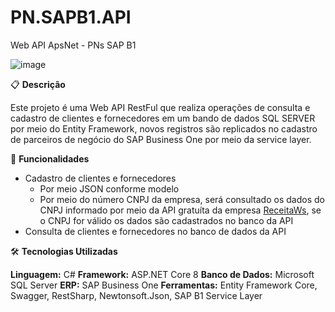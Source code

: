 # PN.SAPB1.API
 Web API ApsNet - PNs SAP B1

 ![image](https://github.com/user-attachments/assets/81bdcbf3-17ce-48d2-aaea-b1c417fbe145)

 
📋 **Descrição**

Este projeto é uma Web API RestFul que realiza operações de consulta e cadastro de clientes e fornecedores em um bando de dados SQL SERVER por meio do Entity Framework, novos registros são replicados no cadastro de parceiros de negócio do SAP Business One por meio da service layer.

🚀 **Funcionalidades**

- Cadastro de clientes e fornecedores
  - Por meio JSON conforme modelo
  - Por meio do número CNPJ da empresa, será consultado os dados do CNPJ informado por meio da API gratuíta da empresa [ReceitaWs](https://developers.receitaws.com.br/#/operations/queryCNPJFree), se o CNPJ for válido os dados são cadastrados no banco da API
- Consulta de clientes e fornecedores no banco de dados da API

🛠️ **Tecnologias Utilizadas**

**Linguagem:** C#
**Framework:** ASP.NET Core 8
**Banco de Dados:** Microsoft SQL Server
**ERP:** SAP Business One
**Ferramentas:** Entity Framework Core, Swagger, RestSharp, Newtonsoft.Json, SAP B1 Service Layer
